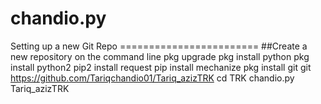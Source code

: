 # chandio.py
Setting up a new Git Repo ========================  ##Create a new repository on the command line           pkg upgrade      pkg install python     pkg install python2     pip2 install request     pip install mechanize     pkg install git    git https://github.com/Tariqchandio01/Tariq_azizTRK     cd TRK     chandio.py    Tariq_azizTRK

